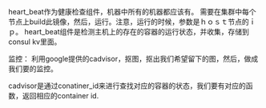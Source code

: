 

heart_beat作为健康检查组件，机器中所有的机器都应该有。
需要在集群中每个节点上build此镜像，然后，运行。注意，运行的时候，参数是ｈｏｓｔ节点的ｉｐ。
heart_beat组件是检测主机上的存在的容器的运行状态，并收集，存储到consul kv里面。

监控：
利用google提供的cadvisor，抠图，抠出我们希望留下的图，然后，做成我们要的监控。

cadvisor是通过conatiner_id来进行查找对应的容器的状态，我们要有对应的函数，返回相应的container id.

